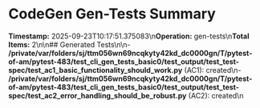 # CodeGen Gen-Tests Summary

**Timestamp:** 2025-09-23T10:17:51.375083\n**Operation:** gen-tests\n**Total Items:** 2\n\n## Generated Tests\n\n- **/private/var/folders/sj/ttm056wn69ncqkyty42kd_dc0000gn/T/pytest-of-am/pytest-483/test_cli_gen_tests_basic0/test_output/test_test-spec/test_ac1_basic_functionality_should_work.py** (AC1): created\n- **/private/var/folders/sj/ttm056wn69ncqkyty42kd_dc0000gn/T/pytest-of-am/pytest-483/test_cli_gen_tests_basic0/test_output/test_test-spec/test_ac2_error_handling_should_be_robust.py** (AC2): created\n